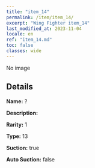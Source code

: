 ```yaml
---
title: "item_14"
permalink: /item/item_14/
excerpt: "Wing Fighter item_14"
last_modified_at: 2023-11-04
locale: en
ref: "item_14.md"
toc: false
classes: wide
---
```



 No image



## Details

 **Name:** ? 

 **Description:** 

 **Rarity:** 1 

 **Type:** 13 

 **Suction:** true 

 **Auto Suction:** false 


